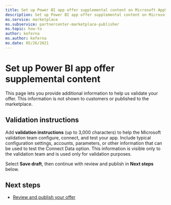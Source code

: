 ```yaml
---
title: Set up Power BI app offer supplemental content on Microsoft AppSource (Azure Marketplace)
description: Set up Power BI app offer supplemental content on Microsoft AppSource (Azure Marketplace).
ms.service: marketplace 
ms.subservice: partnercenter-marketplace-publisher
ms.topic: how-to
author: keferna
ms.author: keferna
ms.date: 05/26/2021
---
```


# Set up Power BI app offer supplemental content

This page lets you provide additional information to help us validate your offer. This information is not shown to customers or published to the marketplace.

## Validation instructions

Add **validation instructions** (up to 3,000 characters) to help the Microsoft validation team configure, connect, and test your app. Include typical configuration settings, accounts, parameters, or other information that can be used to test the Connect Data option. This information is visible only to the validation team and is used only for validation purposes.

Select **Save draft**, then continue with review and publish in **Next steps** below.

## Next steps

- [Review and publish your offer](review-publish-offer.md)
